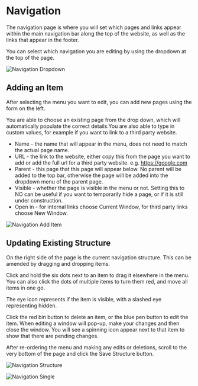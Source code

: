 # Navigation

The navigation page is where you will set which pages and links appear within the main navigation bar along the top of the website, as well as the links that appear in the footer. 

You can select which navigation you are editing by using the dropdown at the top of the page.

![Navigation Dropdown](../_images/navigation-dropdown.png)

## Adding an Item

After selecting the menu you want to edit, you can add new pages using the form on the left. 

You are able to choose an existing page from the drop down, which will automatically populate the correct details.You are also able to type in custom  values, for example if you want to link to a third party website.

* Name - the name that will appear in the menu, does not need to match the actual page name.
* URL - the link to the website, either copy this from the page you want to add or add the full url for a third party website. e.g. https://google.com
* Parent - this page that this page will appear below. No parent will be added to the top bar, otherwise the page will be added into the dropdown menu of the parent page.
* Visible - whether the page is visible in the menu or not. Setting this to NO can be useful if you want to temporarily hide a page, or if it is still under construction.
* Open in - for internal links choose Current Window, for third party links choose New Window.

![Navigation Add Item](../_images/navigation-add-item.png)

## Updating Existing Structure

On the right side of the page is the current navigation structure. This can be amended by dragging and dropping items. 

Click and hold the six dots next to an item to drag it elsewhere in the menu. You can also click the dots of multiple items to turn them red, and move all items in one go.

The eye icon represents if the item is visible, with a slashed eye representing hidden.

Click the red bin button to delete an item, or the blue pen button to edit the item. When editing a window will pop-up, make your changes and then close the window. You will see a spinning icon appear next to that item to show that there are pending changes. 

After re-ordering the menu and making any edits or deletions, scroll to the very bottom of the page and click the Save Structure button.

![Navigation Structure](../_images/navigation-structure.png)

![Navigation Single](../_images/navigation-single.png)